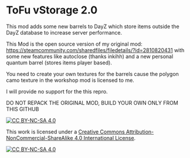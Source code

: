 # ToFu vStorage 2.0
This mod adds some new barrels to DayZ which store items outside the DayZ database to increase server performance.

This Mod is the open source version of my original mod:
https://steamcommunity.com/sharedfiles/filedetails/?id=2810820431 with some new features like autoclose (thanks inkihh) and a new personal quantum barrel (stores items player based).

You need to create your own textures for the barrels cause the polygon camo texture in the workshop mod is licensed to me.

I will provide no support for the this repro.

DO NOT REPACK THE ORIGINAL MOD, BUILD YOUR OWN ONLY FROM THIS GITHUB

[![CC BY-NC-SA 4.0][cc-by-nc-sa-shield]][cc-by-nc-sa]

This work is licensed under a
[Creative Commons Attribution-NonCommercial-ShareAlike 4.0 International License][cc-by-nc-sa].

[![CC BY-NC-SA 4.0][cc-by-nc-sa-image]][cc-by-nc-sa]

[cc-by-nc-sa]: http://creativecommons.org/licenses/by-nc-sa/4.0/
[cc-by-nc-sa-image]: https://licensebuttons.net/l/by-nc-sa/4.0/88x31.png
[cc-by-nc-sa-shield]: https://img.shields.io/badge/License-CC%20BY--NC--SA%204.0-lightgrey.svg
